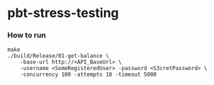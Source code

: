 # pbt-stress-testing


### How to run

    make
    ./build/Release/01-get-balance \
        -base-url http://<API_BaseUrl> \
        -username <SomeRegisteredUser> -password <S3cretPassword> \
        -concurrency 100 -attempts 10 -timeout 5000 